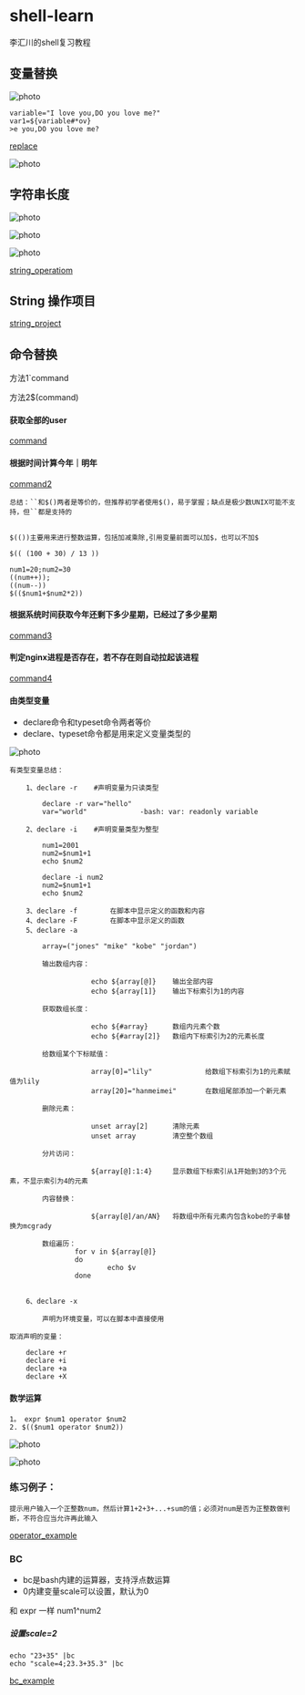 # shell-learn
李汇川的shell复习教程


## 变量替换

![photo](./photo/01.png)

    variable="I love you,DO you love me?"
    var1=${variable#*ov}
    >e you,DO you love me?
    
    
[replace](./variable_replace.sh)


![photo](./photo/02.png)

## 字符串长度

![photo](./photo/03.png)


![photo](./photo/04.png)

![photo](./photo/05.png)


[string_operatiom](./string_operation.sh)

## String 操作项目

[string_project](./string_project.sh)


## 命令替换
方法1`command

方法2$(command)

#### 获取全部的user
[command](./command_example.sh)


#### 根据时间计算今年｜明年
[command2](./command_example2.sh)


    总结：``和$()两者是等价的，但推荐初学者使用$()，易于掌握；缺点是极少数UNIX可能不支持，但``都是支持的

	
	$(())主要用来进行整数运算，包括加减乘除,引用变量前面可以加$，也可以不加$

    $(( (100 + 30) / 13 ))
			
    num1=20;num2=30
    ((num++));
    ((num--))
    $(($num1+$num2*2))
    
#### 	根据系统时间获取今年还剩下多少星期，已经过了多少星期

[command3](./command_example3.sh)

#### 判定nginx进程是否存在，若不存在则自动拉起该进程

[command4](./command_example4.sh)

#### 由类型变量

- declare命令和typeset命令两者等价 
- declare、typeset命令都是用来定义变量类型的

![photo](./photo/06.png)




	有类型变量总结：
	
		1、declare -r	#声明变量为只读类型
		
			declare -r var="hello"
			var="world"				-bash: var: readonly variable
			
		2、declare -i	#声明变量类型为整型
		
			num1=2001
			num2=$num1+1
			echo $num2
			
			declare -i num2
			num2=$num1+1
			echo $num2
		
		3、declare -f		在脚本中显示定义的函数和内容		
		4、declare -F		在脚本中显示定义的函数
		5、declare -a
		
			array=("jones" "mike" "kobe" "jordan")
			
			输出数组内容：											
			
						echo ${array[@]}	输出全部内容
						echo ${array[1]}	输出下标索引为1的内容
			
			获取数组长度：											
						
						echo ${#array}		数组内元素个数
						echo ${#array[2]}	数组内下标索引为2的元素长度
						
			给数组某个下标赋值：									
			
						array[0]="lily"				给数组下标索引为1的元素赋值为lily
						array[20]="hanmeimei"		在数组尾部添加一个新元素
						
			删除元素：												
			
						unset array[2]		清除元素
						unset array			清空整个数组
						
			分片访问：												
			
						${array[@]:1:4}		显示数组下标索引从1开始到3的3个元素，不显示索引为4的元素
						
			内容替换：												
			
						${array[@]/an/AN}	将数组中所有元素内包含kobe的子串替换为mcgrady
						
			数组遍历：
					for v in ${array[@]}
					do
							echo $v
					done
														
		
		6、declare -x
		
			声明为环境变量，可以在脚本中直接使用
		
	取消声明的变量：
	
		declare +r
		declare +i
		declare +a
		declare +X
		
#### 数学运算
    1。 expr $num1 operator $num2
    2. $(($num1 operator $num2))
    
![photo](./photo/07.png)


![photo](./photo/08.png)

### 练习例子：

    提示用户输入一个正整数num，然后计算1+2+3+...+sum的值；必须对num是否为正整数做判断，不符合应当允许再此输入
    
[operator_example](./operator1.sh)


### BC
- bc是bash内建的运算器，支持浮点数运算 
- 0内建变量scale可以设置，默认为0

和 expr 一样
num1^num2

##### 设置scale=2
    echo "23+35" |bc
    echo "scale=4;23.3+35.3" |bc

[bc_example](./bc_test.sh)



